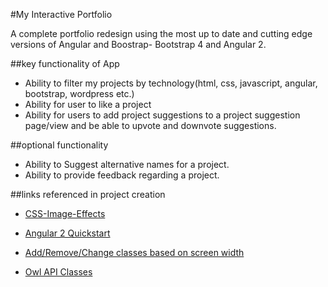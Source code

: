 #My Interactive Portfolio

A complete portfolio redesign using the most up to date and cutting edge versions of Angular and Boostrap- Bootstrap 4 and Angular 2.

##key functionality of App

- Ability to filter my projects by technology(html, css, javascript, angular, bootstrap, wordpress etc.)
- Ability for user to like a project
- Ability for users to add project suggestions to a project suggestion page/view and be able to upvote and downvote suggestions.


##optional functionality

- Ability to Suggest alternative names for a project.
- Ability to provide feedback regarding a project.


##links referenced in project creation

- [CSS-Image-Effects](https://css-tricks.com/almanac/properties/f/filter/)

- [Angular 2 Quickstart](https://angular.io/docs/ts/latest/quickstart.html)

- [Add/Remove/Change classes based on screen width](http://www.javascriptkit.com/dhtmltutors/cssmediaqueries4.shtml)

- [Owl API Classes](http://www.owlcarousel.owlgraphic.com/docs/api-classes.html)





